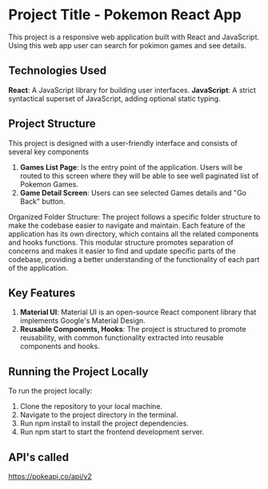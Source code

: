 # Project Title - Pokemon React App
This project is a responsive web application built with React and JavaScript. Using this web app user can search for pokimon games and see details.


## Technologies Used
**React**: A JavaScript library for building user interfaces.
**JavaScript**: A strict syntactical superset of JavaScript, adding optional static typing.

## Project Structure
This project is designed with a user-friendly interface and consists of several key components

1. **Games List Page**: Is the entry point of the application. Users will be routed to this screen where they will be able to see well paginated list of Pokemon Games.
2. **Game Detail Screen**: Users can see selected Games details and "Go Back" button.

Organized Folder Structure: The project follows a specific folder structure to make the codebase easier to navigate and maintain. Each feature of the application has its own directory, which contains all the related components and hooks functions. This modular structure promotes separation of concerns and makes it easier to find and update specific parts of the codebase, providing a better understanding of the functionality of each part of the application.

## Key Features
1. **Material UI**: Material UI is an open-source React component library that implements Google's Material Design.
2. **Reusable Components, Hooks**: The project is structured to promote reusability, with common functionality extracted into reusable components and hooks.

## Running the Project Locally
To run the project locally:

1. Clone the repository to your local machine.
2. Navigate to the project directory in the terminal.
3. Run npm install to install the project dependencies.
4. Run npm start to start the frontend development server.

## API's called
https://pokeapi.co/api/v2